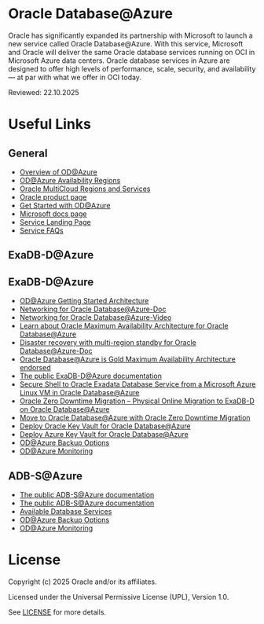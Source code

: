 # Oracle Database@Azure
 
Oracle has significantly expanded its partnership with Microsoft to launch a new service called Oracle Database@Azure. With this service, Microsoft and Oracle will deliver the same Oracle database services running on OCI in Microsoft Azure data centers. Oracle database services in Azure are designed to offer high levels of performance, scale, security, and availability — at par with what we offer in OCI today.
 
Reviewed: 22.10.2025
 
# Useful Links

## General

- [Overview of OD@Azure](https://docs.oracle.com/en-us/iaas/Content/database-at-azure/overview.htm)
- [OD@Azure Availability Regions](https://docs.oracle.com/en-us/iaas/Content/database-at-azure/oaa_regions.htm)
- [Oracle MultiCloud Regions and Services](https://apexadb.oracle.com/ords/r/dbexpert/multicloud-capabilities/multicloud-regions)
- [Oracle product page](https://www.oracle.com/cloud/azure/oracle-database-at-azure/)
- [Get Started with OD@Azure](https://docs.oracle.com/en-us/iaas/Content/database-at-azure/getting-started.htm)
- [Microsoft docs page](https://learn.microsoft.com/en-us/azure/oracle/oracle-db/oracle-database-get-started)
- [Service Landing Page](https://www.oracle.com/cloud/azure/oracle-database-at-azure/?source=:so:ch:or:awr::::)
- [Service FAQs](https://www.oracle.com/cloud/azure/oracle-database-at-azure/faq/?source=:so:ch:or:awr::::)

## ExaDB-D@Azure

## ExaDB-D@Azure

- [OD@Azure Getting Started Architecture](https://docs.oracle.com/en-us/iaas/Content/database-at-azure/getting-started-architecture.htm)
- [Networking for Oracle Database@Azure-Doc](https://docs.oracle.com/en-us/iaas/Content/database-at-azure/network.htm)
- [Networking for Oracle Database@Azure-Video](https://www.youtube.com/watch?v=ApfFm6O4kcw)
- [Learn about Oracle Maximum Availability Architecture for Oracle Database@Azure](https://docs.oracle.com/en/database/oracle/oracle-database/19/haovw/oracle-maximum-availability-architecture-oracle-databaseazure.html)
- [Disaster recovery with multi-region standby for Oracle Database@Azure-Doc](https://docs.oracle.com/en/solutions/multi-region-standby-dr-db-at-azure/index.html)
- [Oracle Database@Azure is Gold Maximum Availability Architecture endorsed](https://blogs.oracle.com/cloud-infrastructure/post/oracle-database-at-azure-gold-maa-goldengate)
- [The public ExaDB-D@Azure documentation](https://docs.oracle.com/en-us/iaas/Content/database-at-azure/oaa.htm)
- [Secure Shell to Oracle Exadata Database Service from a Microsoft Azure Linux VM in Oracle Database@Azure](https://docs.oracle.com/en/learn/ssh-oeds-oracledbazure/)
- [Oracle Zero Downtime Migration – Physical Online Migration to ExaDB-D on Oracle Database@Azure](https://www.oracle.com/a/otn/docs/database/zdm-physical-migration-to-oracle-at-azure.pdf)
- [Move to Oracle Database@Azure with Oracle Zero Downtime Migration](https://docs.oracle.com/en/solutions/oracle-db-at-azure-migration/index.html)
- [Deploy Oracle Key Vault for Oracle Database@Azure](https://docs.oracle.com/en/solutions/deploy-key-vault-database-at-azure/)
- [Deploy Azure Key Vault for Oracle Database@Azure](https://docs.oracle.com/en-us/iaas/exadatacloud/doc/azure-key-vault-integration-for-oracle-database-at-azure.html)
- [OD@Azure Backup Options](https://docs.oracle.com/en-us/iaas/Content/database-at-azure/azubr-backup-and-restore-prerequisites.html)
- [OD@Azure Monitoring](https://docs.oracle.com/en-us/iaas/Content/database-at-azure/azumn-monitor.html)

## ADB-S@Azure

- [The public ADB-S@Azure documentation](https://docs.oracle.com/en-us/iaas/odaaz/odaaz-provisioning-autonomous-database.html)
- [The public ADB-S@Azure documentation](https://docs.oracle.com/en-us/iaas/Content/database-at-azure/azucr-create-autonomous-database.html)
- [Available Database Services](https://docs.oracle.com/en-us/iaas/Content/multicloud/oaa.htm#oaasystems)
- [OD@Azure Backup Options](https://docs.oracle.com/en-us/iaas/Content/database-at-azure/azubr-backup-and-restore-backup-autonomous-database.html)
- [OD@Azure Monitoring](https://docs.oracle.com/en-us/iaas/Content/database-at-azure/azumn-monitor.html)

# License
 
Copyright (c) 2025 Oracle and/or its affiliates.
 
Licensed under the Universal Permissive License (UPL), Version 1.0.
 
See [LICENSE](https://github.com/oracle-devrel/technology-engineering/blob/main/LICENSE.txt) for more details.
